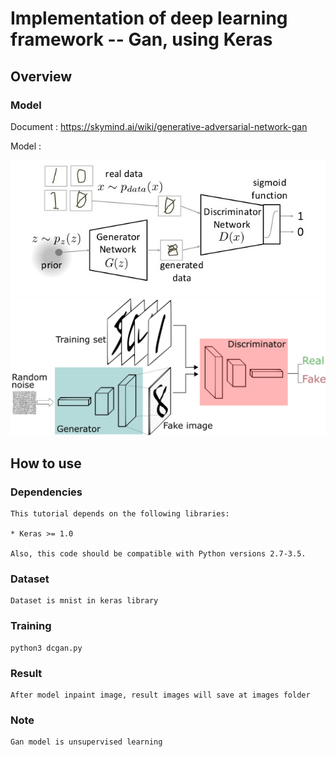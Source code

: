 # Implementation of deep learning framework -- Gan, using Keras
## Overview
### Model
Document : https://skymind.ai/wiki/generative-adversarial-network-gan
            
Model :

![gan/g1.jpg](gan/g1.jpg)
![gan/GANs.png](gan/GANs.png)


## How to use

### Dependencies

    This tutorial depends on the following libraries:

    * Keras >= 1.0

    Also, this code should be compatible with Python versions 2.7-3.5.
    
### Dataset 

    Dataset is mnist in keras library

### Training

    python3 dcgan.py
    

### Result

    After model inpaint image, result images will save at images folder

### Note
    Gan model is unsupervised learning 

